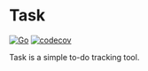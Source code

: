 # Task

[![Go](https://github.com/lemizhtu/task/actions/workflows/go.yml/badge.svg)](https://github.com/lemizhtu/task/actions/workflows/go.yml)
[![codecov](https://codecov.io/gh/lemizhtu/task/graph/badge.svg?token=NK67MXGSHT)](https://codecov.io/gh/lemizhtu/task)

Task is a simple to-do tracking tool.
